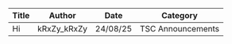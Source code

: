 | Title | Author | Date | Category |
|-------|--------|------|----------|
| Hi | kRxZy_kRxZy | 24/08/25 | TSC Announcements |

<p></p>